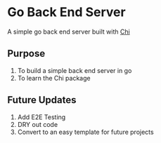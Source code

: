 # Go Back End Server

A simple go back end server built with [Chi](https://github.com/go-chi/chi)

## Purpose

1. To build a simple back end server in go
2. To learn the Chi package

## Future Updates

1. Add E2E Testing
2. DRY out code
3. Convert to an easy template for future projects
